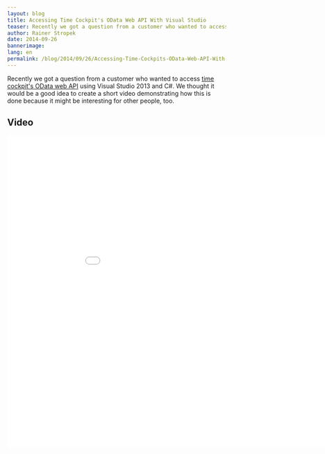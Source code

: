 ```yaml
---
layout: blog
title: Accessing Time Cockpit's OData Web API With Visual Studio
teaser: Recently we got a question from a customer who wanted to access time cockpit's OData web API using Visual Studio 2013 and C#. We thought it would be a good idea to create a short video demonstrating how this is done because it might be interesting for other people, too.
author: Rainer Stropek
date: 2014-09-26
bannerimage: 
lang: en
permalink: /blog/2014/09/26/Accessing-Time-Cockpits-OData-Web-API-With-Visual-Studio
---
```


<p>Recently we got a question from a customer who wanted to access <a href="http://help.timecockpit.com/?topic=html/5d6e34c5-3b08-4fa4-baa0-45eb707b6b78.htm" target="_blank">time cockpit's OData web API</a> using Visual Studio 2013 and C#. We thought it would be a good idea to create a short video demonstrating how this is done because it might be interesting for other people, too.</p><h2>Video</h2><div class="videoWrapper">
  <iframe width="960" height="720" src="//www.youtube.com/embed/k5tOLGH-nZE?rel=0" frameborder="0" allowfullscreen="allowfullscreen"></iframe>
</div>